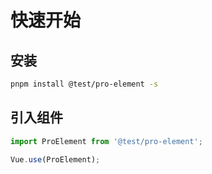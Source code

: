 # 快速开始

## 安装

```bash
pnpm install @test/pro-element -s
```

## 引入组件

```js
import ProElement from '@test/pro-element';

Vue.use(ProElement);
```
